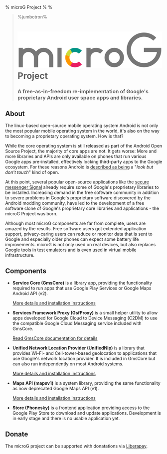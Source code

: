 % microG Project
%
%

> %jumbotron%
> # <img src="/img/microg_full_colored.svg" alt="microG"> Project
> ### A free-as-in-freedom re-implementation of Google's proprietary Android user space apps and libraries.

About
-----
The linux-based open-source mobile operating system Android is not only the most popular mobile operating system in the world, 
it's also on the way to becoming a proprietary operating system. How is that?

While the core operating system is still released as part of the Android Open Source Project, the majority of core apps are not.
It gets worse: More and more libraries and APIs are only available on phones that run various Google apps pre-installed,
effectively locking third-party apps to the Google ecosystem. For these reasons Android is [described as being](http://arstechnica.com/gadgets/2013/10/googles-iron-grip-on-android-controlling-open-source-by-any-means-necessary/4/) a "*look but don't touch*" kind of open.

At this point, several popular open-source applications like the [secure messenger Signal](https://github.com/WhisperSystems/Signal-Android) already require some of Google's proprietary libraries to be installed. 
Increasing demand in the free software community in addition to severe problems in Google's proprietary software discovered by the Android modding community, have led to the development of a free software clone of Google's proprietary core libraries and applications - the microG Project was born.

Although most microG components are far from complete, users are amazed by the results. Free software users got extended application support,
privacy-caring users can reduce or monitor data that is sent to Google and especially older phones can expect some battery life improvements.
microG is not only used on real devices, but also replaces Google tools in test emulators and is even used in virtual mobile infrastructure.

Components
----------
- **Service Core (GmsCore)** is a library app, providing the functionality required to run apps that use Google Play Services or Google Maps Android API (v2).
  
  [More details and installation instructions](https://github.com/microg/android_packages_apps_GmsCore/wiki)
- **Services Framework Proxy (GsfProxy)** is a small helper utility to allow apps developed for Google Cloud to Device Messaging (C2DM) to use the compatible Google Cloud Messaging service included with GmsCore.

  [Read GmsCore documentation for details](https://github.com/microg/android_packages_apps_GmsCore/wiki)
- **Unified Network Location Provider (UnifiedNlp)** is a library that provides Wi-Fi- and Cell-tower-based geolocation to applications that use Google's network location provider.
  It is included in GmsCore but can also run independently on most Android systems.
  
  [More details and installation instructions](https://github.com/microg/android_packages_apps_UnifiedNlp/blob/master/README.md)
- **Maps API (mapsv1)** is a system library, providing the same functionality as now deprecated Google Maps API (v1).

  [More details and installation instructions](https://github.com/microg/android_frameworks_mapsv1)
- **Store (Phonesky)** is a frontend application providing access to the Google Play Store to download and update applications. Development is in early stage and there is no usable application yet.

Donate
------

The microG project can be supported with donatations via [Liberapay](https://liberapay.com/microG).
